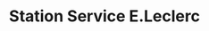 ---
title: "Station Service E.Leclerc"
url: /saulce-sur-rhone/station-service-e-leclerc/
shop: gaz
---